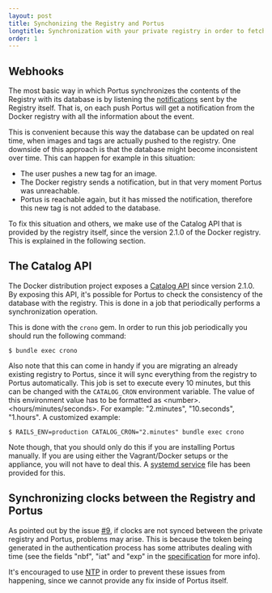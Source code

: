 ```yaml
---
layout: post
title: Synchonizing the Registry and Portus
longtitle: Synchronization with your private registry in order to fetch which images and tags are available
order: 1
---
```


## Webhooks

The most basic way in which Portus synchronizes the contents of the Registry
with its database is by listening the
[notifications](https://github.com/docker/distribution/blob/master/docs/notifications.md)
sent by the Registry itself. That is, on each push Portus will get a
notification from the Docker registry with all the information about the event.

This is convenient because this way the database can be updated on real time, when images and tags are actually pushed to the registry. One downside of this approach is that the database might become inconsistent over time. This can happen for example in this situation:

- The user pushes a new tag for an image.
- The Docker registry sends a notification, but in that very moment Portus was unreachable.
- Portus is reachable again, but it has missed the notification, therefore this new tag is not added to the database.

To fix this situation and others, we make use of the Catalog API that is provided by the registry itself, since the version 2.1.0 of the Docker registry. This is explained in the following section.

## The Catalog API

The Docker distribution project exposes a [Catalog API](https://github.com/docker/distribution/blob/master/docs/spec/api.md#listing-repositories) since version 2.1.0. By exposing this API, it's possible for Portus to check the consistency of the database with the registry. This is done in a job that periodically performs a synchronization operation.

This is done with the `crono` gem. In order to run this job periodically you should run the following command:

    $ bundle exec crono

Also note that this can come in handy if you are migrating an already existing registry to Portus, since it will sync everything from the registry to Portus automatically. This job is set to execute every 10 minutes, but this can be changed with the `CATALOG_CRON` environment variable. The value of this environment value has to be formatted as \<number\>.\<hours/minutes/seconds\>. For example: "2.minutes", "10.seconds", "1.hours". A customized example:

    $ RAILS_ENV=production CATALOG_CRON="2.minutes" bundle exec crono

Note though, that you should only do this if you are installing Portus manually. If you are using either the Vagrant/Docker setups or the appliance, you will not have to deal this. A [systemd service](https://github.com/SUSE/Portus/blob/master/packaging/suse/conf/portus_crono.service) file has been provided for this.

## Synchronizing clocks between the Registry and Portus

As pointed out by the issue [#9](https://github.com/SUSE/Portus/issues/9), if clocks are not synced between the private registry and Portus, problems may arise. This is because the token being generated in the authentication process has some attributes dealing with time (see the fields "nbf", "iat" and "exp" in the [specification](https://github.com/docker/distribution/blob/master/docs/spec/auth/token.md#requesting-a-token) for more info).

It's encouraged to use [NTP](https://en.wikipedia.org/wiki/Network_Time_Protocol) in order to prevent these issues from happening, since we cannot provide any fix inside of Portus itself.
